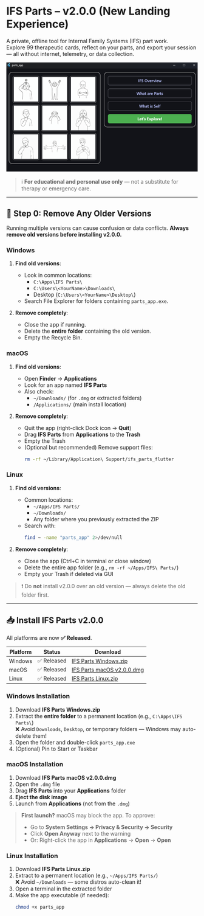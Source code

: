 # IFS Parts – v2.0.0 (New Landing Experience)

A private, offline tool for Internal Family Systems (IFS) part work.  
Explore 99 therapeutic cards, reflect on your parts, and export your session — all without internet, telemetry, or data collection.

![IFS Parts v2.0.0 Landing Page](docs/screenshot-landing-v2.png)

> ℹ️ **For educational and personal use only** — not a substitute for therapy or emergency care.

---

## 🚫 Step 0: Remove Any Older Versions

Running multiple versions can cause confusion or data conflicts. **Always remove old versions before installing v2.0.0.**

### Windows

1. **Find old versions**:  
   - Look in common locations:  
     - `C:\Apps\IFS Parts\`  
     - `C:\Users\<YourName>\Downloads\`  
     - Desktop (`C:\Users\<YourName>\Desktop\`)  
   - Search File Explorer for folders containing `parts_app.exe`.

2. **Remove completely**:  
   - Close the app if running.  
   - Delete the **entire folder** containing the old version.  
   - Empty the Recycle Bin.

### macOS

1. **Find old versions**:  
   - Open **Finder** → **Applications**  
   - Look for an app named **IFS Parts**  
   - Also check:  
     - `~/Downloads/` (for `.dmg` or extracted folders)  
     - `/Applications/` (main install location)

2. **Remove completely**:  
   - Quit the app (right-click Dock icon → **Quit**)  
   - Drag **IFS Parts** from **Applications** to the **Trash**  
   - Empty the Trash  
   - (Optional but recommended) Remove support files:  
     ```bash
     rm -rf ~/Library/Application\ Support/ifs_parts_flutter
     ```

### Linux

1. **Find old versions**:  
   - Common locations:  
     - `~/Apps/IFS Parts/`  
     - `~/Downloads/`  
     - Any folder where you previously extracted the ZIP  
   - Search with:  
     ```bash
     find ~ -name "parts_app" 2>/dev/null
     ```

2. **Remove completely**:  
   - Close the app (Ctrl+C in terminal or close window)  
   - Delete the entire app folder (e.g., `rm -rf ~/Apps/IFS\ Parts/`)  
   - Empty your Trash if deleted via GUI

> ❗ Do **not** install v2.0.0 over an old version — always delete the old folder first.

---

## 📥 Install IFS Parts v2.0.0

All platforms are now **✅ Released**.

| Platform | Status     | Download |
|----------|------------|----------|
| Windows  | ✅ Released | [IFS Parts Windows.zip](https://github.com/fintube61git/ifs-parts-flutter/releases/tag/v2.0.0) |
| macOS    | ✅ Released | [IFS Parts macOS v2.0.0.dmg](https://github.com/fintube61git/ifs-parts-flutter/releases/tag/v2.0.0) |
| Linux    | ✅ Released | [IFS Parts Linux.zip](https://github.com/fintube61git/ifs-parts-flutter/releases/tag/v2.0.0) |

### Windows Installation

1. Download **IFS Parts Windows.zip**  
2. Extract the **entire folder** to a permanent location (e.g., `C:\Apps\IFS Parts\`)  
   ❌ Avoid `Downloads`, `Desktop`, or temporary folders — Windows may auto-delete them!  
3. Open the folder and double-click `parts_app.exe`  
4. (Optional) Pin to Start or Taskbar

### macOS Installation

1. Download **IFS Parts macOS v2.0.0.dmg**  
2. Open the `.dmg` file  
3. Drag **IFS Parts** into your **Applications** folder  
4. **Eject the disk image**  
5. Launch from **Applications** (not from the `.dmg`)

> **First launch?** macOS may block the app. To approve:  
> - Go to **System Settings → Privacy & Security → Security**  
> - Click **Open Anyway** next to the warning  
> - Or: Right-click the app in **Applications** → **Open** → **Open**

### Linux Installation

1. Download **IFS Parts Linux.zip**  
2. Extract to a permanent location (e.g., `~/Apps/IFS Parts/`)  
   ❌ Avoid `~/Downloads` — some distros auto-clean it!  
3. Open a terminal in the extracted folder  
4. Make the app executable (if needed):  
   ```bash
   chmod +x parts_app